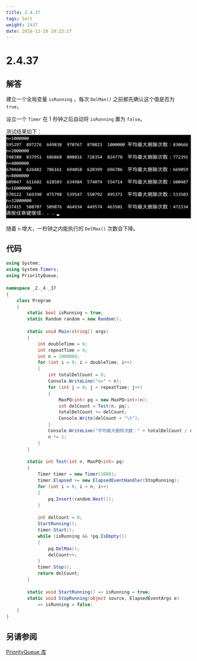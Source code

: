 ```yaml
---
title: 2.4.37
tags: Sort
weight: 2437
date: 2018-12-28 19:23:27
---
```


# 2.4.37


## 解答

建立一个全局变量 `isRunning` ，每次 `DelMax()` 之前都先确认这个值是否为 `true`，

设立一个 `Timer` 在 1 秒钟之后自动将 `isRunning` 置为 `false`。

测试结果如下：
![](/resources/2-4-37/1.png)

随着 `n` 增大，一秒钟之内能执行的 `DelMax()` 次数会下降。

## 代码

```csharp
using System;
using System.Timers;
using PriorityQueue;

namespace _2._4._37
{
    class Program
    {
        static bool isRunning = true;
        static Random random = new Random();

        static void Main(string[] args)
        {
            int doubleTime = 6;
            int repeatTime = 6;
            int n = 1000000;
            for (int i = 0; i < doubleTime; i++)
            {
                int totalDelCount = 0;
                Console.WriteLine("n=" + n);
                for (int j = 0; j < repeatTime; j++)
                {
                    MaxPQ<int> pq = new MaxPQ<int>(n);
                    int delCount = Test(n, pq);
                    totalDelCount += delCount;
                    Console.Write(delCount + "\t");
                }
                Console.WriteLine("平均最大删除次数：" + totalDelCount / repeatTime);
                n *= 2;
            }
        }

        static int Test(int n, MaxPQ<int> pq)
        {
            Timer timer = new Timer(1000);
            timer.Elapsed += new ElapsedEventHandler(StopRunning);
            for (int i = 0; i < n; i++)
            {
                pq.Insert(random.Next());
            }

            int delCount = 0;
            StartRunning();
            timer.Start();
            while (isRunning && !pq.IsEmpty())
            {
                pq.DelMax();
                delCount++;
            }
            timer.Stop();
            return delCount;
        }

        static void StartRunning() => isRunning = true;
        static void StopRunning(object source, ElapsedEventArgs e)
            => isRunning = false;
    }
}
```

## 另请参阅

[PriorityQueue 库](https://github.com/ikesnowy/Algorithms-4th-Edition-in-Csharp/tree/master/2%20Sorting/2.4/PriorityQueue)
